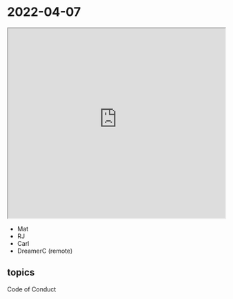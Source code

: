 # 2022-04-07

<iframe src="https://photos.hackingthursday.org/2022-2022-04-07" width="100%" height="440px"></iframe>

- Mat
- RJ
- Carl
- DreamerC (remote)

## topics

Code of Conduct

